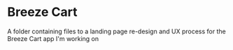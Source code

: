 <h1>Breeze Cart</h1>

<p>A folder containing files to a landing page re-design and UX process for the Breeze Cart app I'm working on</p>
